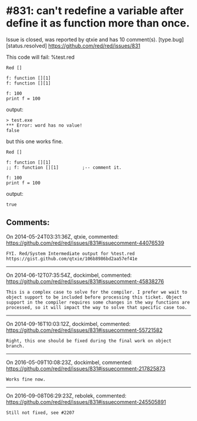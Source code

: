 
#831: can't redefine a variable after define it as function more than once.
================================================================================
Issue is closed, was reported by qtxie and has 10 comment(s).
[type.bug] [status.resolved]
<https://github.com/red/red/issues/831>

This code will fail:
%test.red

```
Red []

f: function [][1]
f: function [][1]

f: 100
print f = 100
```

output:

```
> test.exe
*** Error: word has no value!
false
```

but this one works fine.

```
Red []

f: function [][1]
;; f: function [][1]         ;-- comment it.

f: 100
print f = 100
```

output:

```
true
```



Comments:
--------------------------------------------------------------------------------

On 2014-05-24T03:31:36Z, qtxie, commented:
<https://github.com/red/red/issues/831#issuecomment-44076539>

    FYI. Red/System Intermediate output for %test.red 
    https://gist.github.com/qtxie/106b8986bd2aa57ef41e

--------------------------------------------------------------------------------

On 2014-06-12T07:35:54Z, dockimbel, commented:
<https://github.com/red/red/issues/831#issuecomment-45838276>

    This is a complex case to solve for the compiler. I prefer we wait to object support to be included before processing this ticket. Object support in the compiler requires some changes in the way functions are processed, so it will impact the way to solve that specific case too.

--------------------------------------------------------------------------------

On 2014-09-16T10:03:12Z, dockimbel, commented:
<https://github.com/red/red/issues/831#issuecomment-55721582>

    Right, this one should be fixed during the final work on object branch.

--------------------------------------------------------------------------------

On 2016-05-09T10:08:23Z, dockimbel, commented:
<https://github.com/red/red/issues/831#issuecomment-217825873>

    Works fine now.

--------------------------------------------------------------------------------

On 2016-09-08T06:29:23Z, rebolek, commented:
<https://github.com/red/red/issues/831#issuecomment-245505891>

    Still not fixed, see #2207 

